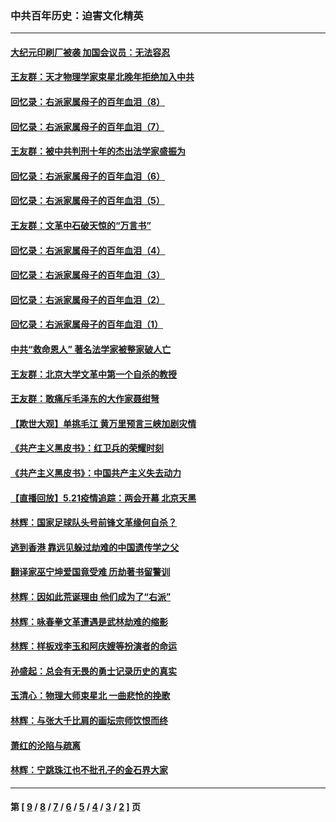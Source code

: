 ### 中共百年历史：迫害文化精英
---
#### [大纪元印刷厂被袭 加国会议员：无法容忍](../../pages/nf1176111/n12883028.md?05110430) 
#### [王友群：天才物理学家束星北晚年拒绝加入中共](../../pages/nf1176111/n12792913.md?05110430) 
#### [回忆录：右派家属母子的百年血泪（8）](../../pages/nf1176111/n12706196.md?05110430) 
#### [回忆录：右派家属母子的百年血泪（7）](../../pages/nf1176111/n12706191.md?05110430) 
#### [王友群：被中共判刑十年的杰出法学家盛振为](../../pages/nf1176111/n12706141.md?05110430) 
#### [回忆录：右派家属母子的百年血泪（6）](../../pages/nf1176111/n12698863.md?05110430) 
#### [回忆录：右派家属母子的百年血泪（5）](../../pages/nf1176111/n12692515.md?05110430) 
#### [王友群：文革中石破天惊的“万言书”](../../pages/nf1176111/n12690994.md?05110430) 
#### [回忆录：右派家属母子的百年血泪（4）](../../pages/nf1176111/n12686410.md?05110430) 
#### [回忆录：右派家属母子的百年血泪（3）](../../pages/nf1176111/n12683820.md?05110430) 
#### [回忆录：右派家属母子的百年血泪（2）](../../pages/nf1176111/n12679738.md?05110430) 
#### [回忆录：右派家属母子的百年血泪（1）](../../pages/nf1176111/n12678112.md?05110430) 
#### [中共“救命恩人” 著名法学家被整家破人亡](../../pages/nf1176111/n12658168.md?05110430) 
#### [王友群：北京大学文革中第一个自杀的教授](../../pages/nf1176111/n12632697.md?05110430) 
#### [王友群：敢痛斥毛泽东的大作家聂绀弩](../../pages/nf1176111/n12384788.md?05110430) 
#### [【欺世大观】单挑毛江 黄万里预言三峡加剧灾情](../../pages/nf1176111/n12357101.md?05110430) 
#### [《共产主义黑皮书》：红卫兵的荣耀时刻](../../pages/nf1176111/n12190329.md?05110430) 
#### [《共产主义黑皮书》：中国共产主义失去动力](../../pages/nf1176111/n12168749.md?05110430) 
#### [【直播回放】5.21疫情追踪：两会开幕 北京天黑](../../pages/nf1176111/n12126358.md?05110430) 
#### [林辉：国家足球队头号前锋文革缘何自杀？](../../pages/nf1176111/n11648921.md?05110430) 
#### [逃到香港 靠远见躲过劫难的中国遗传学之父](../../pages/nf1176111/n11535984.md?05110430) 
#### [翻译家巫宁坤爱国竟受难 历劫著书留警训](../../pages/nf1176111/n11478084.md?05110430) 
#### [林辉：因如此荒诞理由 他们成为了“右派”](../../pages/nf1176111/n11070799.md?05110430) 
#### [林辉：咏春拳文革遭遇是武林劫难的缩影](../../pages/nf1176111/n11042647.md?05110430) 
#### [林辉：样板戏李玉和阿庆嫂等扮演者的命运](../../pages/nf1176111/n11034634.md?05110430) 
#### [孙盛起：总会有无畏的勇士记录历史的真实](../../pages/nf1176111/n11027279.md?05110430) 
#### [玉清心：物理大师束星北 一曲悲怆的挽歌](../../pages/nf1176111/n11022591.md?05110430) 
#### [林辉：与张大千比肩的画坛宗师饮恨而终](../../pages/nf1176111/n11020634.md?05110430) 
#### [萧红的沦陷与疏离](../../pages/nf1176111/n11005892.md?05110430) 
#### [林辉：宁跳珠江也不批孔子的金石界大家](../../pages/nf1176111/n11004578.md?05110430) 

---
#### 第 [ [9](./9.md?05110430) / [8](./8.md?05110430) / [7](./7.md?05110430) / [6](./6.md?05110430) / [5](./5.md?05110430) / [4](./4.md?05110430) / [3](./3.md?05110430) / [2](./2.md?05110430) ] 页
